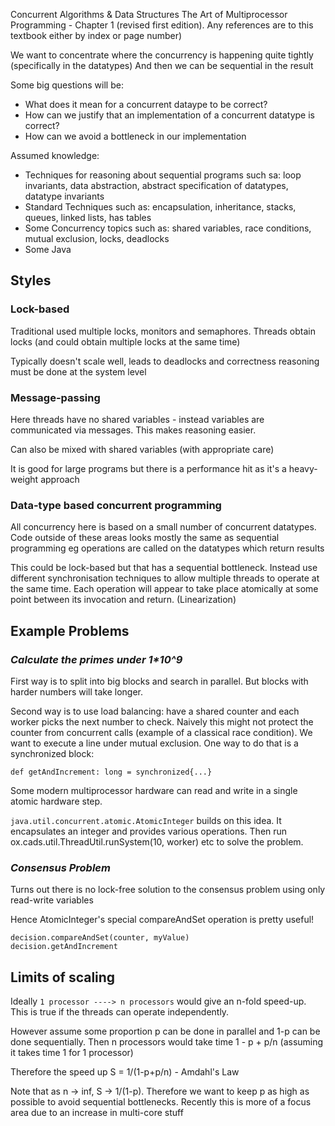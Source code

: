 Concurrent Algorithms & Data Structures
The Art of Multiprocessor Programming - Chapter 1 (revised first edition). Any references are to this textbook either by index or page number)

We want to concentrate where the concurrency is happening quite tightly (specifically in the datatypes)
And then we can be sequential in the result

Some big questions will be:

- What does it mean for a concurrent dataype to be correct? 
- How can we justify that an implementation of a concurrent datatype is correct? 
- How can we avoid a bottleneck in our implementation

Assumed knowledge:
- Techniques for reasoning about sequential programs such sa: loop invariants, data abstraction, abstract specification of datatypes, datatype invariants
- Standard Techniques such as: encapsulation, inheritance, stacks, queues, linked lists, has tables
- Some Concurrency topics such as: shared variables, race conditions, mutual exclusion, locks, deadlocks
- Some Java

## Styles

### Lock-based

Traditional used multiple locks, monitors and semaphores. Threads obtain locks (and could obtain multiple locks at the same time)

Typically doesn't scale well, leads to deadlocks and correctness reasoning must be done at the system level

### Message-passing

Here threads have no shared variables - instead variables are communicated via messages. This makes reasoning easier.

Can also be mixed with shared variables (with appropriate care)

It is good for large programs but there is a performance hit as it's a heavy-weight approach

### Data-type based concurrent programming

All concurrency here is based on a small number of concurrent datatypes. Code outside of these areas looks mostly the same as sequential programming eg operations are called on the datatypes which return results

This could be lock-based but that has a sequential bottleneck. Instead use different synchronisation techniques to allow multiple threads to operate at the same time. Each operation will appear to take place atomically at some point between its invocation and return. (Linearization)

## Example Problems
### _Calculate the primes under 1*10^9_
First way is to split into big blocks and search in parallel. But blocks with harder numbers will take longer.

Second way is to use load balancing: have a shared counter and each worker picks the next number to check. Naively this might not protect the counter from concurrent calls (example of a classical race condition).
We want to execute a line under mutual exclusion. One way to do that is a synchronized block:

`def getAndIncrement: long = synchronized{...}`

Some modern multiprocessor hardware can read and write in a single atomic hardware step. 

`java.util.concurrent.atomic.AtomicInteger` builds on this idea. It encapsulates an integer and provides various operations.
Then run ox.cads.util.ThreadUtil.runSystem(10, worker) etc to solve the problem.

### _Consensus Problem_
Turns out there is no lock-free solution to the consensus problem using only read-write variables

Hence AtomicInteger's special compareAndSet operation is pretty useful!

```
decision.compareAndSet(counter, myValue)
decision.getAndIncrement
```

## Limits of scaling

Ideally `1 processor ----> n processors` would give an n-fold speed-up. This is true if the threads can operate independently.

However assume some proportion p can be done in parallel and 1-p can be done sequentially. Then n processors would take time 1 - p + p/n (assuming it takes time 1 for 1 processor)

Therefore the speed up S = 1/(1-p+p/n)        - Amdahl's Law

Note that as n -> inf, S -> 1/(1-p). Therefore we want to keep p as high as possible to avoid sequential bottlenecks. Recently this is more of a focus area due to an increase in multi-core stuff
